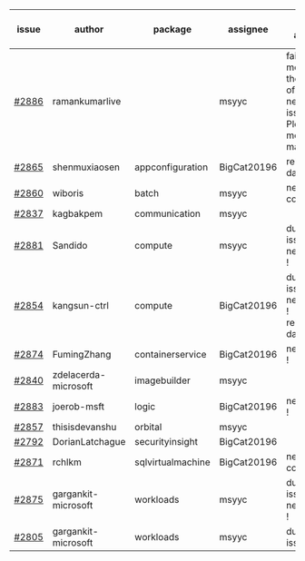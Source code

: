 | issue | author | package | assignee | bot advice | created date of issue | target release date | date from target |
| ------ | ------ | ------ | ------ | ------ | ------ | ------ | :-----: |
| [#2886](https://github.com/Azure/sdk-release-request/issues/2886) | ramankumarlive |   | msyyc | failed to modify the body of the new issue. Please modify manually | 06-04 | 06-30 |   |
| [#2865](https://github.com/Azure/sdk-release-request/issues/2865) | shenmuxiaosen | appconfiguration | BigCat20196 |   release date < 2 ! <br> | 06-01 | 06-03 | -1 |
| [#2860](https://github.com/Azure/sdk-release-request/issues/2860) | wiboris | batch | msyyc | new comment.  <br> | 05-31 | 06-14 |   |
| [#2837](https://github.com/Azure/sdk-release-request/issues/2837) | kagbakpem | communication | msyyc |   | 05-23 | 05-25 |   |
| [#2881](https://github.com/Azure/sdk-release-request/issues/2881) | Sandido | compute | msyyc | duplicated issue  <br>new issue ! <br> | 06-03 | 06-13 |   |
| [#2854](https://github.com/Azure/sdk-release-request/issues/2854) | kangsun-ctrl | compute | BigCat20196 | duplicated issue  <br>new issue ! <br> release date < 2 ! <br> | 05-31 | 06-02 | -2 |
| [#2874](https://github.com/Azure/sdk-release-request/issues/2874) | FumingZhang | containerservice | BigCat20196 | new issue ! <br> | 06-02 | 06-08 |   |
| [#2840](https://github.com/Azure/sdk-release-request/issues/2840) | zdelacerda-microsoft | imagebuilder | msyyc |   | 05-25 | 06-08 |   |
| [#2883](https://github.com/Azure/sdk-release-request/issues/2883) | joerob-msft | logic | BigCat20196 | new issue ! <br> | 06-03 | 06-20 |   |
| [#2857](https://github.com/Azure/sdk-release-request/issues/2857) | thisisdevanshu | orbital | msyyc |   | 05-31 | 06-14 |   |
| [#2792](https://github.com/Azure/sdk-release-request/issues/2792) | DorianLatchague | securityinsight | BigCat20196 |   | 05-12 | 05-16 |   |
| [#2871](https://github.com/Azure/sdk-release-request/issues/2871) | rchlkm | sqlvirtualmachine | BigCat20196 | new comment.  <br> | 06-01 | 06-08 |   |
| [#2875](https://github.com/Azure/sdk-release-request/issues/2875) | gargankit-microsoft | workloads | msyyc | duplicated issue  <br>new issue ! <br> | 06-03 | 06-30 |   |
| [#2805](https://github.com/Azure/sdk-release-request/issues/2805) | gargankit-microsoft | workloads | msyyc | duplicated issue  <br>  | 05-16 | 06-15 |   |
